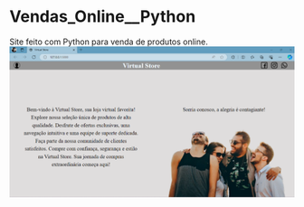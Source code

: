 # Vendas_Online__Python
Site feito com Python para venda de produtos online.
![Alt text](image.png)
